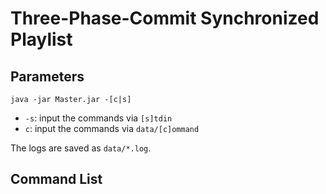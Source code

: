 # Three-Phase-Commit Synchronized Playlist #

## Parameters ##

```
java -jar Master.jar -[c|s] 
```

* `-s`: input the commands via `[s]tdin`
* `c`: input the commands via `data/[c]ommand`

The logs are saved as `data/*.log`.


## Command List ##

